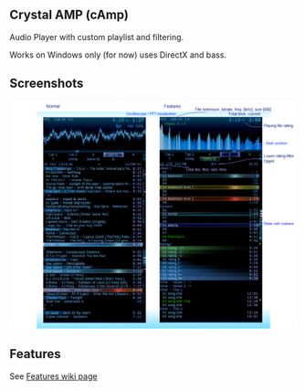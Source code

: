 Crystal AMP (cAmp)
------------------

Audio Player with custom playlist and filtering.

Works on Windows only (for now) uses DirectX and bass.

Screenshots
-----------

![](https://raw.githubusercontent.com/cryham/cAmp/master/cAmp/screenshots.png)

Features
--------

See [Features wiki page](https://github.com/cryham/cAmp/wiki/Features)
